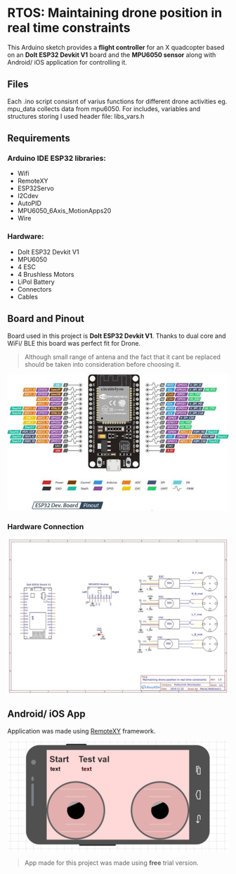 # RTOS: Maintaining drone position in real time constraints

This Arduino sketch provides a **flight controller** for an X quadcopter based on an **DoIt ESP32 Devkit V1** board and the **MPU6050 sensor** along with Android/ iOS application for controlling it.



## Files

Each .ino script consisnt of varius functions for different drone activities eg. mpu_data collects data from mpu6050.
For includes, variables and structures storing I used header file: libs_vars.h

## Requirements
### Arduino IDE ESP32 libraries:
 - Wifi
 - RemoteXY
 - ESP32Servo
 - I2Cdev
 - AutoPID
 - MPU6050_6Axis_MotionApps20
 - Wire

### Hardware:

 - DoIt ESP32 Devkit V1
 - MPU6050
 - 4 ESC
 - 4 Brushless Motors
 - LiPol Battery
 - Connectors
 - Cables

## Board and Pinout

Board used in this project is **DoIt ESP32 Devkit V1**.
Thanks to dual core and WiFi/ BLE this board was perfect fit for Drone.
> Although small range of antena and the fact that it cant be replaced should be taken into consideration before choosing it.

![Board Pinout](https://github.com/wasmac/Drone/blob/master/images/ESP32-Pinout.jpg)




### Hardware Connection

![Connections](https://github.com/wasmac/Drone/blob/master/images/14.3.jpg)




## Android/ iOS App

Application was made using [RemoteXY](http://remotexy.com/en/) framework.

![Application appearance](https://github.com/wasmac/Drone/blob/master/images/App.PNG)

> App made for this project was made using **free** trial version.



